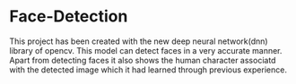 # Face-Detection

This project has been created with the new deep neural network(dnn) library of opencv. This model can detect faces in a very accurate manner. Apart from detecting faces it also shows the human character associatd with the detected image which it had learned through previous experience.  
